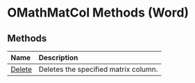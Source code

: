 
# OMathMatCol Methods (Word)

## Methods



|**Name**|**Description**|
|:-----|:-----|
|[Delete](dda6ddbf-03d5-c68e-8d95-9bc1c8ebaddd.md)|Deletes the specified matrix column.|
